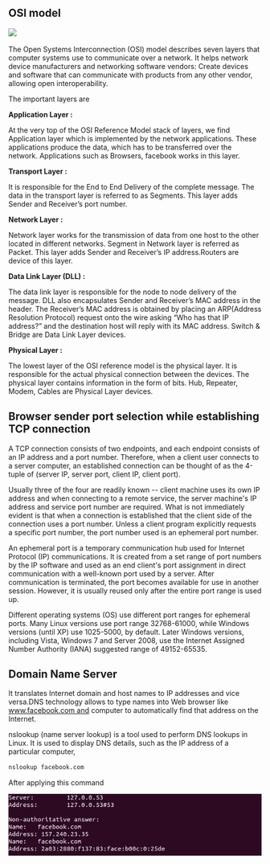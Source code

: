 ## OSI model

![](https://media.geeksforgeeks.org/wp-content/uploads/computer-network-osi-model-layers.png)

The Open Systems Interconnection (OSI) model describes seven layers that computer systems use to communicate over a network. It helps network device manufacturers and networking software vendors: Create devices and software that can communicate with products from any other vendor, allowing open interoperability.

 The important layers are 

 **Application Layer  :**

  At the very top of the OSI Reference Model stack of layers, we find Application layer which is implemented by the network applications. These applications produce the data, which has to be transferred over the network. Applications such as  Browsers, facebook works in this layer.

**Transport Layer  :**

   It is responsible for the End to End Delivery of the complete message. The data in the transport layer is referred to as Segments.
   This layer adds Sender and Receiver’s port number.

**Network Layer :**

  Network layer works for the transmission of data from one host to the other located in different networks. Segment in Network layer is referred as Packet. This layer adds Sender and Receiver’s IP address.Routers are device of this layer.

**Data Link Layer (DLL) :** 

  The data link layer is responsible for the node to node delivery of the message. DLL also encapsulates Sender and Receiver’s MAC address in the header. The Receiver’s MAC address is obtained by placing an ARP(Address Resolution Protocol) request onto the wire asking “Who has that IP address?” and the destination host will reply with its MAC address. Switch & Bridge are Data Link Layer devices.

**Physical Layer :**

   The lowest layer of the OSI reference model is the physical layer. It is responsible for the actual physical connection between the devices. The physical layer contains information in the form of bits. Hub, Repeater, Modem, Cables are Physical Layer devices.



## Browser sender port selection while establishing TCP connection

  A TCP connection consists of two endpoints, and each endpoint consists of an IP address and a port number. Therefore, when a client user connects to a server computer, an established connection can be thought of as the 4-tuple of (server IP, server port, client IP, client port).

  Usually three of the four are readily known -- client machine uses its own IP address and when connecting to a remote service, the server machine's IP address and service port number are required.
  What is not immediately evident is that when a connection is established that the client side of the connection uses a port number. Unless a client program explicitly requests a specific port number, the port number used is an ephemeral port number.

  An ephemeral port is a temporary communication hub used for Internet Protocol (IP) communications. It is created from a set range of port numbers by the IP software and used as an end client's port assignment in direct communication with a well-known port used by a server.
  After communication is terminated, the port becomes available for use in another session. However, it is usually reused only after the entire port range is used up.

  Different operating systems (OS) use different port ranges for ephemeral ports. Many Linux versions use port range 32768-61000, while Windows versions (until XP) use 1025-5000, by default.
  Later Windows versions, including Vista, Windows 7 and Server 2008, use the Internet Assigned Number Authority (IANA) suggested range of 49152-65535.

## Domain Name Server

It translates Internet domain and host names to IP addresses and vice versa.DNS technology allows to type names into Web browser like www.facebook.com and computer to automatically find that address on the Internet. 

nslookup (name server lookup) is a tool used to perform DNS lookups in Linux. It is used to display DNS details, such as the IP address of a particular computer,

```bash
nslookup facebook.com
```
After applying this command

![](Images/D.png)




